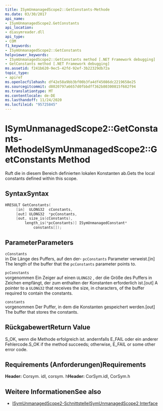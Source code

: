 ```yaml
---
title: ISymUnmanagedScope2::GetConstants-Methode
ms.date: 03/30/2017
api_name:
- ISymUnmanagedScope2.GetConstants
api_location:
- diasymreader.dll
api_type:
- COM
f1_keywords:
- ISymUnmanagedScope2::GetConstants
helpviewer_keywords:
- ISymUnmanagedScope2::GetConstants method [.NET Framework debugging]
- GetConstants method [.NET Framework debugging]
ms.assetid: f241b620-9ec5-42fd-92ef-3b22329db72a
topic_type:
- apiref
ms.openlocfilehash: df42e58a9bb3bf00b3fa4df45086dc2219658e25
ms.sourcegitcommit: d8020797a6657d0fbbdff362b80300815f682f94
ms.translationtype: MT
ms.contentlocale: de-DE
ms.lasthandoff: 11/24/2020
ms.locfileid: "95725845"
---
```

# <a name="isymunmanagedscope2getconstants-method"></a><span data-ttu-id="8edd5-102">ISymUnmanagedScope2::GetConstants-Methode</span><span class="sxs-lookup"><span data-stu-id="8edd5-102">ISymUnmanagedScope2::GetConstants Method</span></span>

<span data-ttu-id="8edd5-103">Ruft die in diesem Bereich definierten lokalen Konstanten ab.</span><span class="sxs-lookup"><span data-stu-id="8edd5-103">Gets the local constants defined within this scope.</span></span>  
  
## <a name="syntax"></a><span data-ttu-id="8edd5-104">Syntax</span><span class="sxs-lookup"><span data-stu-id="8edd5-104">Syntax</span></span>  
  
```cpp  
HRESULT GetConstants(  
     [in]  ULONG32  cConstants,  
     [out] ULONG32  *pcConstants,  
     [out, size_is(cConstants),  
         length_is(*pcConstants)] ISymUnmanagedConstant*
             constants[]);  
```  
  
## <a name="parameters"></a><span data-ttu-id="8edd5-105">Parameter</span><span class="sxs-lookup"><span data-stu-id="8edd5-105">Parameters</span></span>  

 `cConstants`  
 <span data-ttu-id="8edd5-106">in Die Länge des Puffers, auf den der- `pcConstants` Parameter verweist.</span><span class="sxs-lookup"><span data-stu-id="8edd5-106">[in] The length of the buffer that the `pcConstants` parameter points to.</span></span>  
  
 `pcConstants`  
 <span data-ttu-id="8edd5-107">vorgenommen Ein Zeiger auf einen `ULONG32` , der die Größe des Puffers in Zeichen empfängt, der zum enthalten der Konstanten erforderlich ist.</span><span class="sxs-lookup"><span data-stu-id="8edd5-107">[out] A pointer to a `ULONG32` that receives the size, in characters, of the buffer required to contain the constants.</span></span>  
  
 `constants`  
 <span data-ttu-id="8edd5-108">vorgenommen Der Puffer, in dem die Konstanten gespeichert werden.</span><span class="sxs-lookup"><span data-stu-id="8edd5-108">[out] The buffer that stores the constants.</span></span>  
  
## <a name="return-value"></a><span data-ttu-id="8edd5-109">Rückgabewert</span><span class="sxs-lookup"><span data-stu-id="8edd5-109">Return Value</span></span>  

 <span data-ttu-id="8edd5-110">S_OK, wenn die Methode erfolgreich ist. andernfalls E_FAIL oder ein anderer Fehlercode.</span><span class="sxs-lookup"><span data-stu-id="8edd5-110">S_OK if the method succeeds; otherwise, E_FAIL or some other error code.</span></span>  
  
## <a name="requirements"></a><span data-ttu-id="8edd5-111">Requirements (Anforderungen)</span><span class="sxs-lookup"><span data-stu-id="8edd5-111">Requirements</span></span>  

 <span data-ttu-id="8edd5-112">**Header:** Corsym. idl, corsym. h</span><span class="sxs-lookup"><span data-stu-id="8edd5-112">**Header:** CorSym.idl, CorSym.h</span></span>  
  
## <a name="see-also"></a><span data-ttu-id="8edd5-113">Weitere Informationen</span><span class="sxs-lookup"><span data-stu-id="8edd5-113">See also</span></span>

- [<span data-ttu-id="8edd5-114">ISymUnmanagedScope2-Schnittstelle</span><span class="sxs-lookup"><span data-stu-id="8edd5-114">ISymUnmanagedScope2 Interface</span></span>](isymunmanagedscope2-interface.md)
